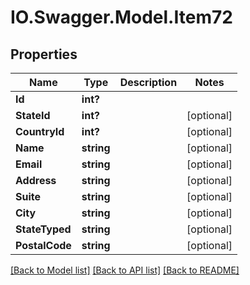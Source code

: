 # IO.Swagger.Model.Item72
## Properties

Name | Type | Description | Notes
------------ | ------------- | ------------- | -------------
**Id** | **int?** |  | 
**StateId** | **int?** |  | [optional] 
**CountryId** | **int?** |  | [optional] 
**Name** | **string** |  | [optional] 
**Email** | **string** |  | [optional] 
**Address** | **string** |  | [optional] 
**Suite** | **string** |  | [optional] 
**City** | **string** |  | [optional] 
**StateTyped** | **string** |  | [optional] 
**PostalCode** | **string** |  | [optional] 

[[Back to Model list]](../README.md#documentation-for-models) [[Back to API list]](../README.md#documentation-for-api-endpoints) [[Back to README]](../README.md)

